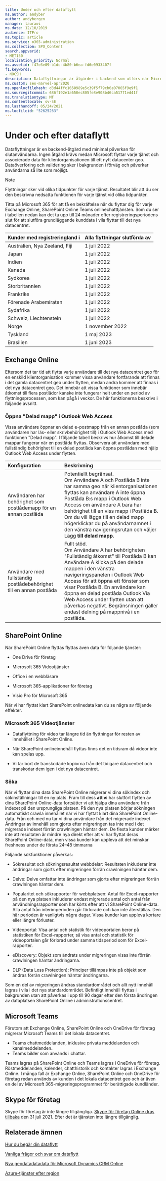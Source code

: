 ```yaml
---
title: Under och efter dataflytt
ms.author: andyber
author: andybergen
manager: laurawi
ms.date: 12/10/2019
audience: ITPro
ms.topic: article
ms.service: o365-administration
ms.collection: SPO_Content
search.appverid:
- MET150
localization_priority: Normal
ms.assetid: f47e3e09-b1dc-4b80-b6ea-fd6e0933407f
f1.keywords:
- NOCSH
description: Dataflyttningar är åtgärder i backend som utförs när Microsoft flyttar tjänster och associerade data för klientorganisationen till ett nytt datacenter geo.
ms.custom: seo-marvel-apr2020
ms.openlocfilehash: d3d44ffc1650989e5c39f5f79cb6a07065f9e9f1
ms.sourcegitcommit: 686f192e1a650ec805fe8e908b46ca51771ed41f
ms.translationtype: MT
ms.contentlocale: sv-SE
ms.lasthandoff: 05/24/2021
ms.locfileid: "52625263"
---
```

# <a name="during-and-after-your-data-move"></a>Under och efter dataflytt

Dataflyttningar är en backend-åtgärd med minimal påverkan för slutanvändarna. Ingen åtgärd krävs medan Microsoft flyttar varje tjänst och associerade data för klientorganisationen till ett nytt datacenter geo. Dataöverföring och validering sker i bakgrunden i förväg och påverkar användarna så lite som möjligt.
  
> [!NOTE]
> Flyttningar sker vid olika tidpunkter för varje tjänst. Resultatet blir att du ser den beskrivna nedsatta funktionen för varje tjänst vid olika tidpunkter. 
  
Titta på Microsoft 365 för att få en bekräftelse när du flyttar dig för varje Exchange Online, SharePoint Online Teams onlinechatttjänsten. Som du ser i tabellen nedan kan det ta upp till 24 månader efter registreringsperiodens slut för att slutföra grundläggande kunddata i vila flyttar till det nya datacentret.   

|**Kunder med registreringland i**|**Alla flyttningar slutförda av**|
|:-----|:-----|
|Australien, Nya Zeeland, Fiji  <br/> |1 juli 2022  <br/> |
|Japan   <br/> |1 juli 2022  <br/> |
|Indien  <br/> |1 juli 2022  <br/> |
|Kanada  <br/> |1 juli 2022  <br/> |
|Sydkorea  <br/> |1 juli 2022  <br/> |
|Storbritannien  <br/> |1 juli 2022  <br/> |
|Frankrike  <br/> |1 juli 2022  <br/> |
|Förenade Arabemiraten  <br/> |1 juli 2022  <br/> |
|Sydafrika  <br/> |1 juli 2022  <br/> |
|Schweiz, Liechtenstein  <br/> |1 juli 2022  <br/> |
|Norge  <br/> |1 november 2022  <br/> |
|Tyskland  <br/> |1 maj 2023  <br/> |
|Brasilien  <br/> |1 juni 2023  <br/> |

## <a name="exchange-online"></a>Exchange Online

Eftersom det tar tid att flytta varje användare till det nya datacentret geo för en enskild klientorganisation kommer vissa användare fortfarande att finnas i det gamla datacentret geo under flytten, medan andra kommer att finnas i det nya datacentret geo. Det innebär att vissa funktioner som innebär åtkomst till flera postlådor kanske inte fungerar helt under en period av flyttningsprocessen, som kan pågå i veckor. De här funktionerna beskrivs i följande avsnitt.
  
### <a name="open-shared-folder-in-outlook-web-access"></a>Öppna "Delad mapp" i Outlook Web Access

Vissa användare öppnar en delad e-postmapp från en annan postlåda (som användaren har läs- eller skrivbehörighet till) i Outlook Web Access med funktionen "Delad mapp". I följande tabell beskrivs hur åtkomst till delade mappar fungerar när en postlåda flyttas. Observera att användare med fullständig behörighet till en delad postlåda kan öppna postlådan med hjälp Outlook Web Access under flytten. 
  
|**Konfiguration**|**Beskrivning**|
|:-----|:-----|
|Användaren har behörighet som postlådemapp för en annan postlåda  <br/> |Potentiellt begränsat.  <br/> Om Användare A och Postlåda B inte har samma geo när klientorganisationen flyttas kan användare A inte öppna Postlåda B:s mapp i Outlook Web Access om användare A bara har behörighet till en viss mapp i Postlåda B.  <br/> Om du vill lägga till en delad mapp högerklickar du på användarnamnet i den vänstra navigeringsrutan och väljer Lägg **till delad mapp**.  <br/> |
|Användare med fullständig postlådebehörighet till en annan postlåda  <br/> |Fullt stöd.  <br/> Om Användare A har behörigheten "Fullständig åtkomst" till Postlåda B kan Användare A klicka på den delade mappen i den vänstra navigeringspanelen i Outlook Web Access för att öppna ett fönster som visar Postlåda B.  En användare kan öppna en delad postlåda Outlook Via Web Access under flytten utan att påverkas negativt. Begränsningen gäller endast delning på mappnivå i en postlåda.           |
  
## <a name="sharepoint-online"></a>SharePoint Online

När SharePoint Online flyttas flyttas även data för följande tjänster:
  
- One Drive för företag
    
- Microsoft 365 Videotjänster
    
- Office i en webbläsare
    
- Microsoft 365-applikationer för företag
    
- Visio Pro för Microsoft 365
    
När vi har flyttat klart SharePoint onlinedata kan du se några av följande effekter.
  
### <a name="microsoft-365-video-services"></a>Microsoft 365 Videotjänster

- Dataflyttning för video tar längre tid än flyttningar för resten av innehållet i SharePoint Online.
    
- När SharePoint onlineinnehåll flyttas finns det en tidsram då videor inte kan spelas upp.
    
- Vi tar bort de transkodade kopiorna från det tidigare datacentret och transkodar dem igen i det nya datacentret.
    
### <a name="search"></a>Söka

När vi flyttar dina data SharePoint Online migrerar vi dina sökindex och sökinställningar till en ny plats. Fram till dess **att vi** har slutfört flytten av dina SharePoint Online-data fortsätter vi att hjälpa dina användare från indexet på den ursprungliga platsen. På den nya platsen börjar sökningen automatiskt crawla innehållet när vi har flyttat klart dina SharePoint Online-data. Från och med nu tar vi dina användare från det migrerade indexet. Ändringar av innehåll som gjorts efter migreringen tas inte med i det migrerade indexet förrän crawlningen hämtar dem. De flesta kunder märker inte att resultaten är mindre nya direkt efter att vi har flyttat deras SharePoint Online-data, men vissa kunder kan uppleva att det minskar freshness under de första 24–48 timmarna 
  
Följande sökfunktioner påverkas:
  
- Sökresultat och sökningsresultat webbdelar: Resultaten inkluderar inte ändringar som gjorts efter migreringen förrän crawlningen hämtar dem. 
    
- Delve: Delve omfattar inte ändringar som gjorts efter migreringen förrän crawlningen hämtar dem.
    
- Popularitet och sökrapporter för webbplatsen: Antal för Excel-rapporter på den nya platsen inkluderar endast migrerade antal och antal från användningsrapporter som har körts efter att vi SharePoint Online-data. Alla antal från interimperioden går förlorade och kan inte återställas. Den här perioden är vanligtvis några dagar. Vissa kunder kan uppleva kortare eller längre förluster.
    
- Videoportal: Visa antal och statistik för videoportalen beror på statistiken för Excel-rapporter, så visa antal och statistik för videoportalen går förlorad under samma tidsperiod som för Excel-rapporter.
    
- eDiscovery: Objekt som ändrats under migreringen visas inte förrän crawlningen hämtar ändringarna.
    
- DLP (Data Loss Protection): Principer tillämpas inte på objekt som ändras förrän crawlningen hämtar ändringarna.

Som en del av migreringen ändras standardområdet och allt nytt innehåll lagras i vila i det nya standardområdet. Befintligt innehåll flyttas i bakgrunden utan att påverkas i upp till 90 dagar efter den första ändringen av dataplatsen SharePoint Online i administrationscentret.

## <a name="microsoft-teams"></a>Microsoft Teams

Förutom att Exchange Online, SharePoint Online och OneDrive för företag migrerar Microsoft Teams till det lokala datacentret.

- Teams chattmeddelanden, inklusive privata meddelanden och kanalmeddelanden.
- Teams bilder som används i chattar.

Teams lagras på SharePoint Online och Teams lagras i OneDrive för företag. Röstmeddelanden, kalender, chatthistorik och kontakter lagras i Exchange Online. I många fall är Exchange Online, SharePoint Online och OneDrive för företag redan används av kunden i det lokala datacentret geo och är även en del av Microsoft 365-migreringsprogrammet för berättigade kundländer.

## <a name="skype-for-business"></a>Skype för företag

Skype för företag är inte längre tillgängliga.  [Skype för företag Online dras tillbaka](/lifecycle/announcements/skype-for-business-online-retirement) den 31 juli 2021. Efter det är tjänsten inte längre tillgänglig. 
  
## <a name="related-topics"></a>Relaterade ämnen 
 
[Hur du begär din dataflytt](request-your-data-move.md)
    
[Vanliga frågor och svar om dataflytt](data-move-faq.md)
  
[Nya geodatadatadata för Microsoft Dynamics CRM Online](/power-platform/admin/new-datacenter-regions)
  
[Azure-tjänster efter region](https://azure.microsoft.com/regions/)
